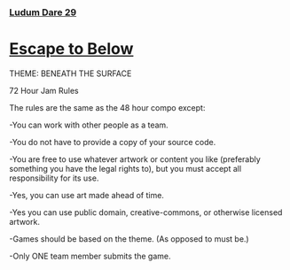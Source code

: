 ### [Ludum Dare 29](http://ludumdare.com/compo/ludum-dare-29/?action=preview&uid=35329) ###
[Escape to Below](http://maverickloneshark.github.io/ludum-dare-29/)
===============
THEME: BENEATH THE SURFACE

72 Hour Jam Rules

The rules are the same as the 48 hour compo except:

-You can work with other people as a team.

-You do not have to provide a copy of your source code.

-You are free to use whatever artwork or content you like (preferably something you have the legal rights to), but you must accept all responsibility for its use.

-Yes, you can use art made ahead of time.

-Yes you can use public domain, creative-commons, or otherwise licensed artwork.

-Games should be based on the theme. (As opposed to must be.)

-Only ONE team member submits the game.
